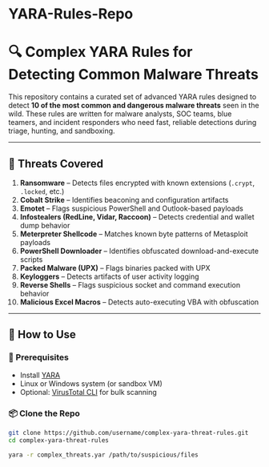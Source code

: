 # YARA-Rules-Repo
# 🔍 Complex YARA Rules for Detecting Common Malware Threats

This repository contains a curated set of advanced YARA rules designed to detect **10 of the most common and dangerous malware threats** seen in the wild. These rules are written for malware analysts, SOC teams, blue teamers, and incident responders who need fast, reliable detections during triage, hunting, and sandboxing.

---

## 🚀 Threats Covered

1. **Ransomware** – Detects files encrypted with known extensions (`.crypt`, `.locked`, etc.)
2. **Cobalt Strike** – Identifies beaconing and configuration artifacts
3. **Emotet** – Flags suspicious PowerShell and Outlook-based payloads
4. **Infostealers (RedLine, Vidar, Raccoon)** – Detects credential and wallet dump behavior
5. **Meterpreter Shellcode** – Matches known byte patterns of Metasploit payloads
6. **PowerShell Downloader** – Identifies obfuscated download-and-execute scripts
7. **Packed Malware (UPX)** – Flags binaries packed with UPX
8. **Keyloggers** – Detects artifacts of user activity logging
9. **Reverse Shells** – Flags suspicious socket and command execution behavior
10. **Malicious Excel Macros** – Detects auto-executing VBA with obfuscation

---

## 🧠 How to Use

### 🔧 Prerequisites
- Install [YARA](https://github.com/VirusTotal/yara)
- Linux or Windows system (or sandbox VM)
- Optional: [VirusTotal CLI](https://github.com/VirusTotal/vt-cli) for bulk scanning

### 📦 Clone the Repo
```bash
git clone https://github.com/username/complex-yara-threat-rules.git
cd complex-yara-threat-rules

yara -r complex_threats.yar /path/to/suspicious/files



